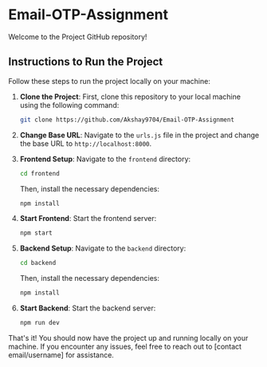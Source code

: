 # Email-OTP-Assignment

Welcome to the Project GitHub repository!

## Instructions to Run the Project

Follow these steps to run the project locally on your machine:

1. **Clone the Project**: First, clone this repository to your local machine using the following command:
   
   ```bash
   git clone https://github.com/Akshay9704/Email-OTP-Assignment
   ```

2. **Change Base URL**: Navigate to the `urls.js` file in the project and change the base URL to `http://localhost:8000`.

3. **Frontend Setup**: Navigate to the `frontend` directory:
   
   ```bash
   cd frontend
   ```
   
   Then, install the necessary dependencies:
   
   ```bash
   npm install
   ```

4. **Start Frontend**: Start the frontend server:
   
   ```bash
   npm start
   ```

5. **Backend Setup**: Navigate to the `backend` directory:
   
   ```bash
   cd backend
   ```
   
   Then, install the necessary dependencies:
   
   ```bash
   npm install
   ```

6. **Start Backend**: Start the backend server:
   
   ```bash
   npm run dev
   ```

That's it! You should now have the project up and running locally on your machine. If you encounter any issues, feel free to reach out to [contact email/username] for assistance.
